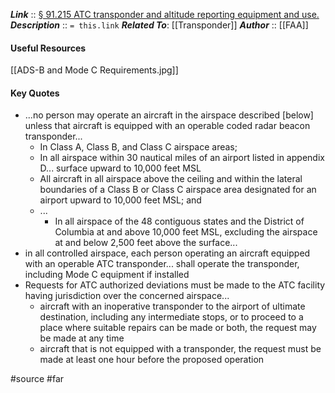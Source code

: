 ***Link***      :: [§ 91.215 ATC transponder and altitude reporting equipment and use.](https://www.ecfr.gov/current/title-14/section-91.215)
***Description***      :: `= this.link`
***Related To***: [[Transponder]]
***Author*** :: [[FAA]]

#### Useful Resources
[[ADS-B and Mode C Requirements.jpg]]

#### Key Quotes
* ...no person may operate an aircraft in the airspace described \[below\] unless that aircraft is equipped with an operable coded radar beacon transponder...
	* In Class A, Class B, and Class C airspace areas;
	* In all airspace within 30 nautical miles of an airport listed in appendix D... surface upward to 10,000 feet MSL
	* All aircraft in all airspace above the ceiling and within the lateral boundaries of a Class B or Class C airspace area designated for an airport upward to 10,000 feet MSL; and
	* ...
		* In all airspace of the 48 contiguous states and the District of Columbia at and above 10,000 feet MSL, excluding the airspace at and below 2,500 feet above the surface...
* in all controlled airspace, each person operating an aircraft equipped with an operable ATC transponder... shall operate the transponder, including Mode C equipment if installed
* Requests for ATC authorized deviations must be made to the ATC facility having jurisdiction over the concerned airspace...
	* aircraft with an inoperative transponder to the airport of ultimate destination, including any intermediate stops, or to proceed to a place where suitable repairs can be made or both, the request may be made at any time
	* aircraft that is not equipped with a transponder, the request must be made at least one hour before the proposed operation

#source #far